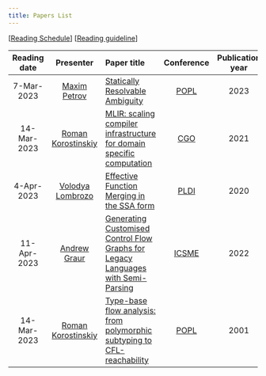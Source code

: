 ```yaml
---
title: Papers List
---
```


\[[Reading Schedule](/reading-schedule.md)\] \[[Reading guideline](/paper-review-guideline.md)\]

| Reading date |                        Presenter                        | Paper title                                                                                                                      |                     Conference                      | Publication year | Misc                                                           |
|:------------:|:-------------------------------------------------------:|:---------------------------------------------------------------------------------------------------------------------------------|:---------------------------------------------------:|:----------------:|:---------------------------------------------------------------|
|  7-Mar-2023  |        [Maxim Petrov](https://github.com/mximp)         | [Statically Resolvable Ambiguity](https://dl.acm.org/doi/10.1145/3571251)                                                        |         [POPL](https://popl23.sigplan.org/)         |       2023       | [presentation](/pdf/reading-club-review-stat-rslv-abgty.pdf)   |
| 14-Mar-2023  |     [Roman Korostinskiy](https://github.com/c71n93)     | [MLIR: scaling compiler infrastructure for domain specific computation](https://dl.acm.org/doi/10.1109/CGO51591.2021.9370308)    |   [CGO](https://conf.researchr.org/home/cgo-2024)   |       2021       |                                                                |
|  4-Apr-2023  | [Volodya Lombrozo](https://github.com/volodya-lombrozo) | [Effective Function Merging in the SSA form](https://dl.acm.org/doi/10.1145/3385412.3386030)                                     |  [PLDI](https://www.sigplan.org/Conferences/PLDI/)  |       2020       | [presentation](./pdf/effective_function_merging.pdf)           |
| 11-Apr-2023  |        [Andrew Graur](https://github.com/graur)         | [Generating Customised Control Flow Graphs for Legacy Languages with Semi-Parsing](https://ieeexplore.ieee.org/document/9977446) | [ICSME](https://cyprusconferences.org/icsme2022/)   |       2022       | [presentation](./pdf/reading-club-graur-11.04.2023.pdf)        |
| 14-Mar-2023  |     [Roman Korostinskiy](https://github.com/c71n93)     | [Type-base flow analysis: from polymorphic subtyping to CFL-reachability](https://dl.acm.org/doi/10.1145/360204.360208)    |   [POPL](https://popl23.sigplan.org/)   |       2001       | [presentation](./pdf/reading-club-c71n93-02.05.2023.pdf)    |
